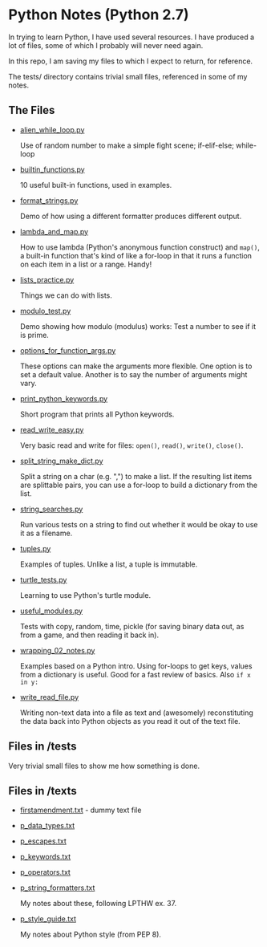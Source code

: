 Python Notes (Python 2.7)
=========================

In trying to learn Python, I have used several resources. I have produced a lot of files, some of which I probably will never need again.

In this repo, I am saving my files to which I expect to return, for reference.

The tests/ directory contains trivial small files, referenced in some of my notes.

## The Files

* [alien_while_loop.py](alien_while_loop.py)

  Use of random number to make a simple fight scene; if-elif-else; while-loop

* [builtin_functions.py](builtin_functions.py)

  10 useful built-in functions, used in examples.

* [format_strings.py](format_strings.py)

  Demo of how using a different formatter produces different output.

* [lambda_and_map.py](lambda_and_map.py)

  How to use lambda (Python's anonymous function construct) and `map()`, a built-in function that's kind of like a for-loop in that it runs a function on each item in a list or a range. Handy!

* [lists_practice.py](lists_practice.py)

  Things we can do with lists.

* [modulo_test.py](modulo_test.py)

  Demo showing how modulo (modulus) works: Test a number to see if it is prime.

* [options_for_function_args.py](options_for_function_args.py)

  These options can make the arguments more flexible. One option is to set a default value. Another is to say the number of arguments might vary.

* [print_python_keywords.py](print_python_keywords.py)

  Short program that prints all Python keywords.

* [read_write_easy.py](read_write_easy.py)

  Very basic read and write for files: `open()`, `read()`, `write()`, `close()`.

* [split_string_make_dict.py](split_string_make_dict.py)

  Split a string on a char (e.g. ",") to make a list. If the resulting list
  items are splittable pairs, you can use a for-loop to build a dictionary
  from the list.

* [string_searches.py](string_searches.py)

  Run various tests on a string to find out whether it would be okay
  to use it as a filename.

* [tuples.py](tuples.py)

  Examples of tuples. Unlike a list, a tuple is immutable.

* [turtle_tests.py](turtle_tests.py)

  Learning to use Python's turtle module.

* [useful_modules.py](useful_modules.py)

  Tests with copy, random, time, pickle (for saving binary data out, as from a game, and then reading it back in).

* [wrapping_02_notes.py](wrapping_02_notes.py)

  Examples based on a Python intro. Using for-loops to get keys, values from a dictionary is useful. Good for a fast review of basics. Also `if x in y:`

* [write_read_file.py](write_read_file.py)

  Writing non-text data into a file as text and (awesomely) reconstituting
  the data back into Python objects as you read it out of the text file.

## Files in /tests

Very trivial small files to show me how something is done.

## Files in /texts

* [firstamendment.txt](firstamendment.txt) - dummy text file

* [p_data_types.txt](p_data_types.txt)
* [p_escapes.txt](p_escapes.txt)
* [p_keywords.txt](p_keywords.txt)
* [p_operators.txt](p_operators.txt)
* [p_string_formatters.txt](p_string_formatters.txt)

  My notes about these, following LPTHW ex. 37.

* [p_style_guide.txt](p_style_guide.txt)

  My notes about Python style (from PEP 8).
